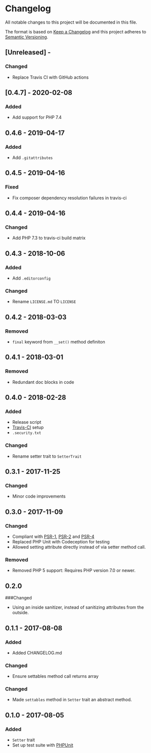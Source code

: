 # Changelog

All notable changes to this project will be documented in this file.

The format is based on [Keep a Changelog](http://keepachangelog.com/en/1.0.0/)
and this project adheres to [Semantic Versioning](http://semver.org/spec/v2.0.0.html).

## [Unreleased] - 

### Changed
- Replace Travis CI with GitHub actions

## [0.4.7] - 2020-02-08

### Added 
- Add support for PHP 7.4

## 0.4.6 - 2019-04-17

### Added
- Add `.gitattributes`

## 0.4.5 - 2019-04-16

### Fixed
- Fix composer dependency resolution failures in travis-ci

## 0.4.4 - 2019-04-16

### Changed
- Add PHP 7.3 to travis-ci build matrix

## 0.4.3 - 2018-10-06

### Added
- Add `.editorconfig`

### Changed
- Rename `LICENSE.md` TO `LICENSE`

## 0.4.2 - 2018-03-03

### Removed
- `final` keyword from `__set()` method definiton

## 0.4.1 - 2018-03-01

### Removed
- Redundant doc blocks in code

## 0.4.0 - 2018-02-28

### Added
- Release script
- [Travis-CI](https://travis-ci.org/GrottoPress/setter) setup
- `.security.txt`

### Changed
- Rename setter trait to `SetterTrait`

## 0.3.1 - 2017-11-25

### Changed
- Minor code improvements

## 0.3.0 - 2017-11-09

### Changed
- Compliant with [PSR-1](http://www.php-fig.org/psr/psr-1/), [PSR-2](http://www.php-fig.org/psr/psr-2/) and [PSR-4](http://www.php-fig.org/psr/psr-4/)
- Replaced PHP Unit with Codeception for testing
- Allowed setting attribute directly instead of via setter method call.

### Removed
- Removed PHP 5 support: Requires PHP version 7.0 or newer.

## 0.2.0

###Changed
- Using an inside sanitizer, instead of sanitizing attributes from the outside.

## 0.1.1 - 2017-08-08

### Added
- Added CHANGELOG.md

### Changed
- Ensure settables method call returns array

### Changed
- Made `settables` method in `Setter` trait an abstract method.

## 0.1.0 - 2017-08-05

### Added
- `Setter` trait
- Set up test suite with [PHPUnit](https://phpunit.de)
